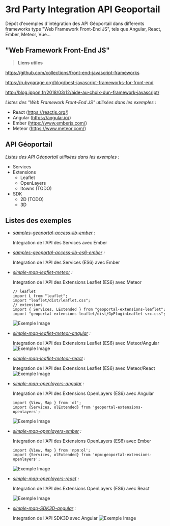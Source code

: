 # 3rd Party Integration API Geoportail

Dépôt d'exemples d'intégration des API Géoportail dans differents frameworks
type "Web Framework Front-End JS", tels que Angular, React, Ember, Meteor, Vue...


## "Web Framework Front-End JS"

> **Liens utiles**

  https://github.com/collections/front-end-javascript-frameworks

  https://rubygarage.org/blog/best-javascript-frameworks-for-front-end

  http://blog.ippon.fr/2018/03/12/aide-au-choix-dun-framework-javascript/

_Listes des "Web Framework Front-End JS" utilisées dans les exemples :_

- React (https://reactjs.org/)
- Angular (https://angular.io/)
- Ember (https://www.emberjs.com/)
- Meteor (https://www.meteor.com/)


## API Géoportail

_Listes des API Géoportail utilisées dans les exemples :_

- Services
- Extensions
  - Leaflet
  - OpenLayers
  - Itowns (TODO)
- SDK
  - 2D (TODO)
  - 3D

## Listes des exemples

* _[samples-geoportal-access-lib-ember](https://github.com/IGNF/geoportal-third-party-integration/tree/master/samples-geoportal-access-lib-ember) :_

  Integration de l'API des Services avec Ember

* _[samples-geoportal-access-lib-es6-ember](https://github.com/IGNF/geoportal-third-party-integration/tree/master/samples-geoportal-access-lib-es6-ember) :_

    Integration de l'API des Services (ES6) avec Ember

* _[simple-map-leaflet-meteor](https://github.com/IGNF/geoportal-third-party-integration/tree/master/simple-map-leaflet-meteor) :_

  Integration de l'API des Extensions Leaflet (ES6) avec Meteor
  ```
  // leaflet
  import L from "leaflet";
  import "leaflet/dist/leaflet.css";
  // extensions
  import { Services, LExtended } from "geoportal-extensions-leaflet";
  import "geoportal-extensions-leaflet/dist/GpPluginLeaflet-src.css";
  ```
  ![Exemple Image](simple-map-leaflet-meteor/exemple.png)

* _[simple-map-leaflet-meteor-angular](https://github.com/IGNF/geoportal-third-party-integration/tree/master/simple-map-leaflet-meteor-angular) :_

  Integration de l'API des Extensions Leaflet (ES6) avec Meteor/Angular
  ![Exemple Image](simple-map-leaflet-meteor-angular/exemple.png)

* _[simple-map-leaflet-meteor-react](https://github.com/IGNF/geoportal-third-party-integration/tree/master/simple-map-leaflet-meteor-react) :_

  Integration de l'API des Extensions Leaflet (ES6) avec Meteor/React
  ![Exemple Image](simple-map-leaflet-meteor-react/exemple.png)

* _[simple-map-openlayers-angular](https://github.com/IGNF/geoportal-third-party-integration/tree/master/simple-map-openlayers-angular) :_

  Integration de l'API des Extensions OpenLayers (ES6) avec Angular
  ```
  import {View, Map } from 'ol';
  import {Services, olExtended} from 'geoportal-extensions-openlayers';
  ```
  ![Exemple Image](simple-map-openlayers-angular/exemple.png)

* _[simple-map-openlayers-ember](https://github.com/IGNF/geoportal-third-party-integration/tree/master/simple-map-openlayers-ember) :_

  Integration de l'API des Extensions OpenLayers (ES6) avec Ember
  ```
  import {View, Map } from 'npm:ol';
  import {Services, olExtended} from 'npm:geoportal-extensions-openlayers';
  ```
  ![Exemple Image](simple-map-openlayers-ember/exemple.png)

* _[simple-map-openlayers-react](https://github.com/IGNF/geoportal-third-party-integration/tree/master/simple-map-openlayers-react) :_

  Integration de l'API des Extensions OpenLayers (ES6) avec React

  ![Exemple Image](simple-map-openlayers-react/exemple.png)

* _[simple-map-SDK3D-angular](https://github.com/IGNF/geoportal-third-party-integration/tree/master/simple-map-SDK3D-angular) :_

  Integration de l'API SDK3D avec Angular
  ![Exemple Image](simple-map-SDK3D-angular/exemple.png)

